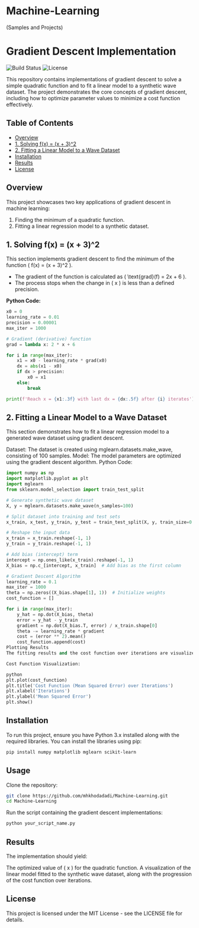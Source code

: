 # Machine-Learning
(Samples and Projects)
# Gradient Descent Implementation  

![Build Status](https://img.shields.io/badge/Build-Passing-brightgreen) ![License](https://img.shields.io/badge/License-MIT-blue)  

This repository contains implementations of gradient descent to solve a simple quadratic function and to fit a linear model to a synthetic wave dataset. The project demonstrates the core concepts of gradient descent, including how to optimize parameter values to minimize a cost function effectively.  

## Table of Contents  
- [Overview](#overview)  
- [1. Solving f(x) = (x + 3)^2](#1-solving-fx)  
- [2. Fitting a Linear Model to a Wave Dataset](#2-fitting-a-linear-model-to-a-wave-dataset)  
- [Installation](#installation)  
- [Results](#results)  
- [License](#license)  

## Overview  
This project showcases two key applications of gradient descent in machine learning:  
1. Finding the minimum of a quadratic function.  
2. Fitting a linear regression model to a synthetic dataset.  

## 1. Solving f(x) = (x + 3)^2  
This section implements gradient descent to find the minimum of the function \( f(x) = (x + 3)^2 \).  

- The gradient of the function is calculated as \( \text{grad}(f) = 2x + 6 \).  
- The process stops when the change in \( x \) is less than a defined precision.  

**Python Code:**  
```python  
x0 = 0  
learning_rate = 0.01  
precision = 0.00001  
max_iter = 1000  

# Gradient (derivative) function  
grad = lambda x: 2 * x + 6  

for i in range(max_iter):  
    x1 = x0 - learning_rate * grad(x0)  
    dx = abs(x1 - x0)  
    if dx > precision:  
        x0 = x1  
    else:  
        break  

print(f'Reach x = {x1:.3f} with last dx = {dx:.5f} after {i} iterates')
```
## 2. Fitting a Linear Model to a Wave Dataset
This section demonstrates how to fit a linear regression model to a generated wave dataset using gradient descent.

Dataset: The dataset is created using mglearn.datasets.make_wave, consisting of 100 samples.
Model: The model parameters are optimized using the gradient descent algorithm.
Python Code:

```python
import numpy as np  
import matplotlib.pyplot as plt  
import mglearn  
from sklearn.model_selection import train_test_split  

# Generate synthetic wave dataset  
X, y = mglearn.datasets.make_wave(n_samples=100)  

# Split dataset into training and test sets  
x_train, x_test, y_train, y_test = train_test_split(X, y, train_size=0.8, random_state=42)  

# Reshape the input data  
x_train = x_train.reshape(-1, 1)  
y_train = y_train.reshape(-1, 1)  

# Add bias (intercept) term  
intercept = np.ones_like(x_train).reshape(-1, 1)  
X_bias = np.c_[intercept, x_train]  # Add bias as the first column  

# Gradient Descent Algorithm  
learning_rate = 0.1  
max_iter = 1000  
theta = np.zeros((X_bias.shape[1], 1))  # Initialize weights  
cost_function = []  

for i in range(max_iter):  
    y_hat = np.dot(X_bias, theta)           
    error = y_hat - y_train                  
    gradient = np.dot(X_bias.T, error) / x_train.shape[0]  
    theta -= learning_rate * gradient         
    cost = (error ** 2).mean()               
    cost_function.append(cost)  
Plotting Results
The fitting results and the cost function over iterations are visualized.

Cost Function Visualization:

python
plt.plot(cost_function)  
plt.title('Cost Function (Mean Squared Error) over Iterations')  
plt.xlabel('Iterations')  
plt.ylabel('Mean Squared Error')  
plt.show()
```
## Installation
To run this project, ensure you have Python 3.x installed along with the required libraries. You can install the libraries using pip:

```bash
pip install numpy matplotlib mglearn scikit-learn
```  
## Usage
Clone the repository:
``` bash
git clone https://github.com/mhkhodadadi/Machine-Learning.git  
cd Machine-Learning
``` 
Run the script containing the gradient descent implementations:
```bash
python your_script_name.py 
``` 
## Results
The implementation should yield:

The optimized value of ( x ) for the quadratic function.
A visualization of the linear model fitted to the synthetic wave dataset, along with the progression of the cost function over iterations.

## License
This project is licensed under the MIT License - see the LICENSE file for details.
